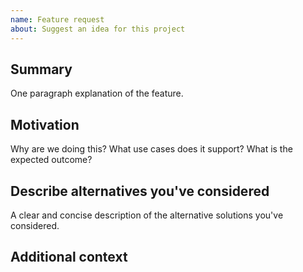 ```yaml
---
name: Feature request
about: Suggest an idea for this project
---
```


<!--

Have you read Superblocks Studios's Code of Conduct? By filing an Issue, you are expected to comply with it, including treating everyone with respect: https://github.com/superblocksHQ/studio/blob/master/CODE_OF_CONDUCT.md

Do you want to ask a question? Are you looking for support? The Superblocks community is the best place for getting support: https://t.me/GetSuperblocks

-->

## Summary

One paragraph explanation of the feature.

## Motivation

Why are we doing this? What use cases does it support? What is the expected outcome?

## Describe alternatives you've considered

A clear and concise description of the alternative solutions you've considered.

## Additional context
